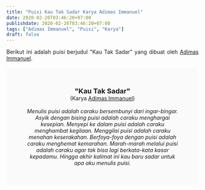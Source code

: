 ```yaml
---
title: "Puisi Kau Tak Sadar Karya Adimas Immanuel"
date: 2020-02-26T03:46:20+07:00
publishdate: 2020-02-26T03:46:20+07:00
tags: ["Adimas Immanuel", "Puisi", "Karya"]
draft: false
---
```


<div dir="ltr" style="text-align: left;" trbidi="on"><div style="text-align: justify;">Berikut ini adalah puisi berjudul "Kau Tak Sadar" yang dibuat oleh <a href="https://www.adimasimmanuel.com/2010/01/tentang.html" target="_blank">Adimas Immanuel</a>. </div><br /><div style="background: #FAFAFA; font-size: 14px; height: auto; margin: 0 auto; padding: 50px; text-align: center; width: auto;"><span style="font-size: 18px;"><b>"Kau Tak Sadar"</b></span><br />(Karya <a href="https://www.sekata.web.id/tags/adimas-immanuel" target="_blank">Adimas Immanuel</a>) <br /><br /><i>Menulis puisi adalah caraku bersembunyi dari ingar-bingar. Asyik dengan bising puisi adalah caraku menghargai kesepian. Menyepi ke dalam puisi adalah caraku menghambat kegilaan. Menggilai puisi adalah caraku menahan keserakahan. Berfoya-foya dengan puisi adalah caraku menghemat kemarahan. Marah-marah melalui puisi adalah caraku agar tak bisa lagi berkata-kata kasar kepadamu. Hingga akhir kalimat ini kau baru sadar untuk apa aku menulis puisi.</i> </div></div>
